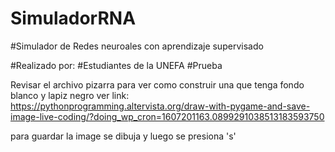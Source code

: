 # SimuladorRNA

#Simulador de Redes neuroales con aprendizaje supervisado

#Realizado por:
#Estudiantes de la UNEFA
#Prueba

Revisar el archivo pizarra para ver como construir una que tenga fondo blanco y lapiz negro
ver link:
https://pythonprogramming.altervista.org/draw-with-pygame-and-save-image-live-coding/?doing_wp_cron=1607201163.0899291038513183593750

para guardar la image se dibuja y luego se presiona 's'
